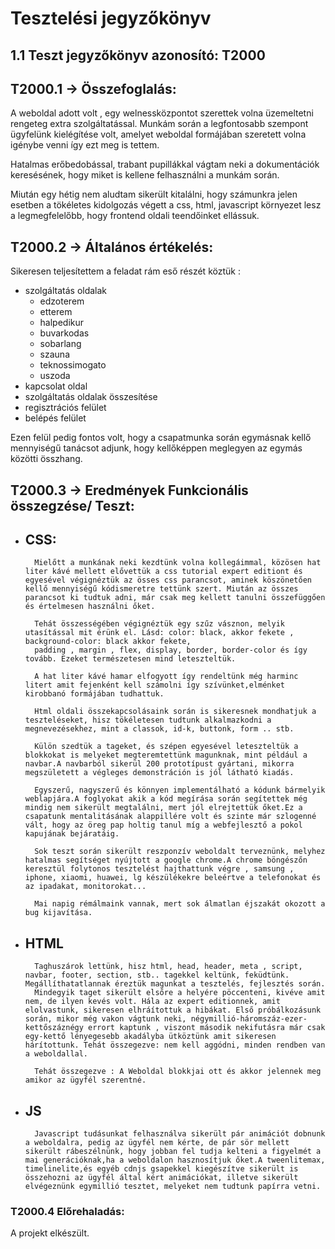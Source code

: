 # Tesztelési jegyzőkönyv 

## 1.1 Teszt jegyzőkönyv azonosító:  T2000

## T2000.1 -> Összefoglalás:
A weboldal adott volt , egy welnessközpontot szerettek volna üzemeltetni rengeteg extra szolgáltatással. Munkám során a legfontosabb szempont ügyfelünk kielégítése volt, amelyet weboldal formájában szeretett volna igénybe venni így ezt meg is tettem.

Hatalmas erőbedobással, trabant pupillákkal vágtam neki a dokumentációk keresésének, hogy miket is kellene felhasználni a munkám során. 

Miután egy hétig nem aludtam sikerült kitalálni, hogy számunkra jelen esetben a tökéletes kidolgozás végett a css, html, javascript környezet lesz a legmegfelelőbb, hogy frontend oldali teendőinket ellássuk. 


## T2000.2 -> Általános értékelés:
Sikeresen teljesítettem a feladat rám eső részét köztük : 
- szolgáltatás oldalak  
    - edzoterem
    - etterem
    - halpedikur
    - buvarkodas
    - sobarlang 
    - szauna 
    - teknossimogato
    - uszoda
- kapcsolat oldal
- szolgáltatás oldalak összesítése
- regisztrációs felület
- belépés felület 

Ezen felül pedig fontos volt, hogy a csapatmunka során egymásnak kellő mennyiségű tanácsot adjunk, hogy kellőképpen meglegyen az egymás közötti összhang.


## T2000.3 -> Eredmények Funkcionális összegzése/ Teszt:

- ## CSS:
        Mielőtt a munkának neki kezdtünk volna kollegáimmal, közösen hat liter kávé mellett elővettük a css tutorial expert editiont és egyesével végignéztük az össes css parancsot, aminek köszönetően kellő mennyiségű kódismeretre tettünk szert. Miután az összes parancsot ki tudtuk adni, már csak meg kellett tanulni összefüggően és értelmesen használni őket. 

        Tehát összességében végignéztük egy szűz vásznon, melyik utasítással mit érünk el. Lásd: color: black, akkor fekete , background-color: black akkor fekete, 
        padding , margin , flex, display, border, border-color és így tovább. Ezeket természetesen mind leteszteltük.

        A hat liter kávé hamar elfogyott így rendeltünk még harminc litert amit fejenként kell számolni így szívünket,elménket kirobbanó formájában tudhattuk.

        Html oldali összekapcsolásaink során is sikeresnek mondhatjuk a teszteléseket, hisz tökéletesen tudtunk alkalmazkodni a megnevezésekhez, mint a classok, id-k, buttonk, form .. stb.

        Külön szedtük a tageket, és szépen egyesével leteszteltük a blokkokat is melyeket megteremtettünk magunknak, mint például a navbar.A navbarból sikerül 200 prototípust gyártani, mikorra megszületett a végleges demonstráción is jól látható kiadás. 

        Egyszerű, nagyszerű és könnyen implementálható a kódunk bármelyik weblapjára.A foglyokat akik a kód megírása során segítettek még mindig nem sikerült megtalálni, mert jól elrejtettük őket.Ez a csapatunk mentalitásának alappillére volt és szinte már szlogenné vált, hogy az öreg pap holtig tanul míg a webfejlesztő a pokol kapujának bejáratáig.

        Sok teszt során sikerült reszponzív weboldalt terveznünk, melyhez hatalmas segítséget nyújtott a google chrome.A chrome böngészőn keresztül folytonos tesztelést hajthattunk végre , samsung , iphone, xiaomi, huawei, lg készülékekre beleértve a telefonokat és az ipadakat, monitorokat... 

        Mai napig rémálmaink vannak, mert sok álmatlan éjszakát okozott a bug kijavítása. 

- ## HTML
        Taghuszárok lettünk, hisz html, head, header, meta , script, navbar, footer, section, stb.. tagekkel keltünk, feküdtünk. Megállíthatatlannak éreztük magunkat a tesztelés, fejlesztés során.
        Mindegyik taget sikerült elsőre a helyére pöccenteni, kivéve amit nem, de ilyen kevés volt. Hála az expert editionnek, amit elolvastunk, sikeresen elhráítottuk a hibákat. Első próbálkozásunk során, mikor még vakon vágtunk neki, négymillió-háromszáz-ezer-kettőszáznégy errort kaptunk , viszont második nekifutásra már csak egy-kettő lényegesebb akadályba ütköztünk amit sikeresen hárítottunk. Tehát összegezve: nem kell aggódni, minden rendben van a weboldallal.

        Tehát összegezve : A Weboldal blokkjai ott és akkor jelennek meg amikor az ügyfél szerentné.

- ## JS
        Javascript tudásunkat felhasználva sikerült pár animációt dobnunk a weboldalra, pedig az ügyfél nem kérte, de pár sör mellett sikerült rábeszélnünk, hogy jobban fel tudja kelteni a figyelmét a mai generációknak,ha a weboldalon hasznosítjuk őket.A tweenlitemax, timelinelite,és egyéb cdnjs gsapekkel kiegészítve sikerült is összehozni az ügyfél által kért animációkat, illetve sikerült elvégeznünk egymillió tesztet, melyeket nem tudtunk papírra vetni.



### T2000.4 Előrehaladás:
A projekt elkészült.




